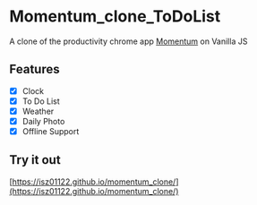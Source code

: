 # Momentum_clone_ToDoList

A clone of the productivity chrome app [Momentum](https://chrome.google.com/webstore/detail/momentum/laookkfknpbbblfpciffpaejjkokdgca) on Vanilla JS

## Features

- [x] Clock
- [x] To Do List
- [x] Weather
- [x] Daily Photo
- [x] Offline Support

## Try it out

[https://isz01122.github.io/momentum_clone/](https://isz01122.github.io/momentum_clone/)
